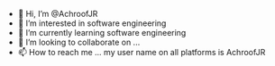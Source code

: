 - 👋 Hi, I’m @AchroofJR
- 👀 I’m interested in software engineering
- 🌱 I’m currently learning software engineering
- 💞️ I’m looking to collaborate on ...
- 📫 How to reach me ... my user name on all platforms is AchroofJR

<!---
AchroofJR/AchroofJR is a ✨ special ✨ repository because its `README.md` (this file) appears on your GitHub profile.
You can click the Preview link to take a look at your changes.
--->
